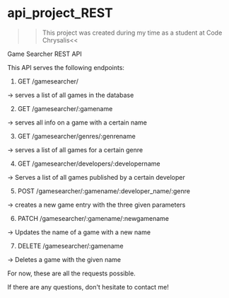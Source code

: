 # api_project_REST

>>This project was created during my time as a student at Code Chrysalis<<

Game Searcher REST API

This API serves the following endpoints:


1) GET /gamesearcher/

-> serves a list of all games in the database

2) GET /gamesearcher/:gamename

-> serves all info on a game with a certain name

3) GET /gamesearcher/genres/:genrename

-> serves a list of all games for a certain genre

4) GET /gamesearcher/developers/:developername

 -> Serves a list of all games published by a certain developer

5) POST /gamesearcher/:gamename/:developer_name/:genre

-> creates a new game entry with the three given parameters

6) PATCH /gamesearcher/:gamename/:newgamename

-> Updates the name of a game with a new name

7) DELETE /gamesearcher/:gamename

-> Deletes a game with the given name


For now, these are all the requests possible. 

If there are any questions, don't hesitate to contact me!







